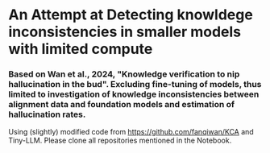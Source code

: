 # An Attempt at Detecting knowldege inconsistencies in smaller models with limited compute
### Based on Wan et al., 2024, "Knowledge verification to nip hallucination in the bud". Excluding fine-tuning of models, thus limited to investigation of knowledge inconsistencies between alignment data and foundation models and estimation of hallucination rates.

Using (slightly) modified code from https://github.com/fanqiwan/KCA and Tiny-LLM. Please clone all repositories mentioned in the Notebook.
